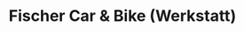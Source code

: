---
title: "Fischer Car & Bike (Werkstatt)"
url: /dingelstaedt/fischer-car-und-bike-werkstatt/
shop: Autowerkstatt
---